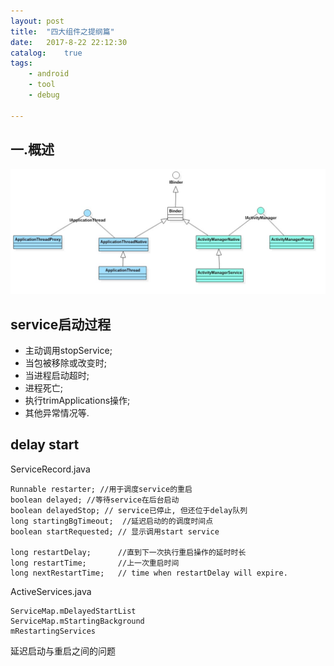 ```yaml
---
layout: post
title:  "四大组件之提纲篇"
date:   2017-8-22 22:12:30
catalog:    true
tags:
    - android
    - tool
    - debug

---
```


## 一.概述


![ams_binder_class](/images/ams/ams_binder_class.jpg)


## service启动过程

- 主动调用stopService;
- 当包被移除或改变时;
- 当进程启动超时;
- 进程死亡;
- 执行trimApplications操作;
- 其他异常情况等.


## delay start

ServiceRecord.java

    Runnable restarter; //用于调度service的重启
    boolean delayed; //等待service在后台启动
    boolean delayedStop; // service已停止, 但还位于delay队列
    long startingBgTimeout;  //延迟启动的的调度时间点
    boolean startRequested; // 显示调用start service

    long restartDelay;      //直到下一次执行重启操作的延时时长
    long restartTime;       //上一次重启时间
    long nextRestartTime;   // time when restartDelay will expire.

ActiveServices.java

    ServiceMap.mDelayedStartList
    ServiceMap.mStartingBackground
    mRestartingServices


延迟启动与重启之间的问题
